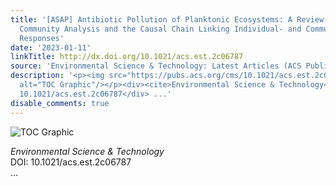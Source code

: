 ```yaml
---
title: '[ASAP] Antibiotic Pollution of Planktonic Ecosystems: A Review Focused on
  Community Analysis and the Causal Chain Linking Individual- and Community-Level
  Responses'
date: '2023-01-11'
linkTitle: http://dx.doi.org/10.1021/acs.est.2c06787
source: 'Environmental Science & Technology: Latest Articles (ACS Publications)'
description: '<p><img src="https://pubs.acs.org/cms/10.1021/acs.est.2c06787/asset/images/medium/es2c06787_0004.gif"
  alt="TOC Graphic"/></p><div><cite>Environmental Science & Technology</cite></div><div>DOI:
  10.1021/acs.est.2c06787</div> ...'
disable_comments: true
---
```

<p><img src="https://pubs.acs.org/cms/10.1021/acs.est.2c06787/asset/images/medium/es2c06787_0004.gif" alt="TOC Graphic"/></p><div><cite>Environmental Science & Technology</cite></div><div>DOI: 10.1021/acs.est.2c06787</div> ...
